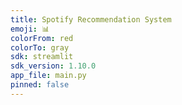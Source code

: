 ```yaml
---
title: Spotify Recommendation System
emoji: 📊
colorFrom: red
colorTo: gray
sdk: streamlit
sdk_version: 1.10.0
app_file: main.py
pinned: false
---
```

